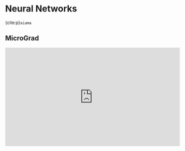 # Neural Networks

{cite:p}`aiama`

## MicroGrad

<iframe width="560" height="315" src="https://www.youtube.com/embed/VMj-3S1tku0" title="YouTube video player" frameborder="0" allow="accelerometer; autoplay; clipboard-write; encrypted-media; gyroscope; picture-in-picture; web-share" allowfullscreen></iframe>
